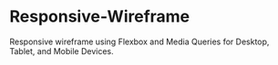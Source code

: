 # Responsive-Wireframe
Responsive wireframe using Flexbox and Media Queries for Desktop, Tablet, and Mobile Devices.
